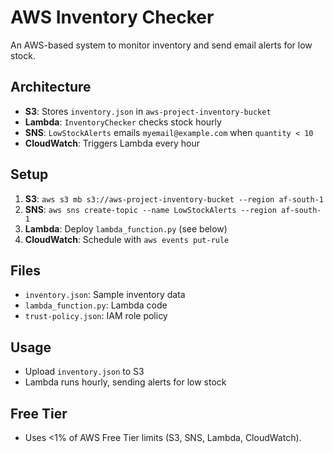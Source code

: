 # AWS Inventory Checker

An AWS-based system to monitor inventory and send email alerts for low stock.

## Architecture
- **S3**: Stores `inventory.json` in `aws-project-inventory-bucket`
- **Lambda**: `InventoryChecker` checks stock hourly
- **SNS**: `LowStockAlerts` emails `myemail@example.com` when `quantity < 10`
- **CloudWatch**: Triggers Lambda every hour

## Setup
1. **S3**: `aws s3 mb s3://aws-project-inventory-bucket --region af-south-1`
2. **SNS**: `aws sns create-topic --name LowStockAlerts --region af-south-1`
3. **Lambda**: Deploy `lambda_function.py` (see below)
4. **CloudWatch**: Schedule with `aws events put-rule`

## Files
- `inventory.json`: Sample inventory data
- `lambda_function.py`: Lambda code
- `trust-policy.json`: IAM role policy

## Usage
- Upload `inventory.json` to S3
- Lambda runs hourly, sending alerts for low stock

## Free Tier
- Uses <1% of AWS Free Tier limits (S3, SNS, Lambda, CloudWatch).